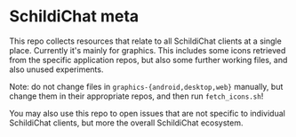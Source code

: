 # SchildiChat meta

This repo collects resources that relate to all SchildiChat clients at a single place.
Currently it's mainly for graphics.
This includes some icons retrieved from the specific application repos, but also some further working files, and also unused experiments.

Note: do not change files in `graphics-{android,desktop,web}` manually, but change them in their appropriate repos, and then run `fetch_icons.sh`!

You may also use this repo to open issues that are not specific to individual SchildiChat clients, but more the overall SchildiChat ecosystem.
